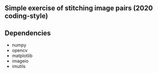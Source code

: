 ## Simple exercise of stitching image pairs (2020 coding-style)

## Dependencies
  * numpy
  * opencv
  * matplotlib
  * imageio
  * imutils
